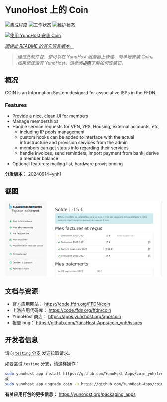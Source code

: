 <!--
注意：此 README 由 <https://github.com/YunoHost/apps/tree/master/tools/readme_generator> 自动生成
请勿手动编辑。
-->

# YunoHost 上的 Coin

[![集成程度](https://apps.yunohost.org/badge/integration/coin)](https://ci-apps.yunohost.org/ci/apps/coin/)
![工作状态](https://apps.yunohost.org/badge/state/coin)
![维护状态](https://apps.yunohost.org/badge/maintained/coin)

[![使用 YunoHost 安装 Coin](https://install-app.yunohost.org/install-with-yunohost.svg)](https://install-app.yunohost.org/?app=coin)

*[阅读此 README 的其它语言版本。](./ALL_README.md)*

> *通过此软件包，您可以在 YunoHost 服务器上快速、简单地安装 Coin。*  
> *如果您还没有 YunoHost，请参阅[指南](https://yunohost.org/install)了解如何安装它。*

## 概况

COIN is an Information System designed for associative ISPs in the FFDN.

### Features

- Provide a nice, clean UI for members
- Manage memberships
- Handle service requests for VPN, VPS, Housing, external accounts, etc,
    - including IP pools management
    - custom hooks can be added to interface with the actual infrastructure and provision services from the admin
    - members can get status info regarding their services
    - handle invoices, send reminders, import payment from bank, derive a member balance
- Optional features: mailing list, hardware provisionning


**分发版本：** 20240914~ynh1

## 截图

![Coin 的截图](./doc/screenshots/screenshot.png)

## 文档与资源

- 官方应用网站： <https://code.ffdn.org/FFDN/coin>
- 上游应用代码库： <https://code.ffdn.org/ffdn/coin>
- YunoHost 商店： <https://apps.yunohost.org/app/coin>
- 报告 bug： <https://github.com/YunoHost-Apps/coin_ynh/issues>

## 开发者信息

请向 [`testing` 分支](https://github.com/YunoHost-Apps/coin_ynh/tree/testing) 发送拉取请求。

如要尝试 `testing` 分支，请这样操作：

```bash
sudo yunohost app install https://github.com/YunoHost-Apps/coin_ynh/tree/testing --debug
或
sudo yunohost app upgrade coin -u https://github.com/YunoHost-Apps/coin_ynh/tree/testing --debug
```

**有关应用打包的更多信息：** <https://yunohost.org/packaging_apps>
